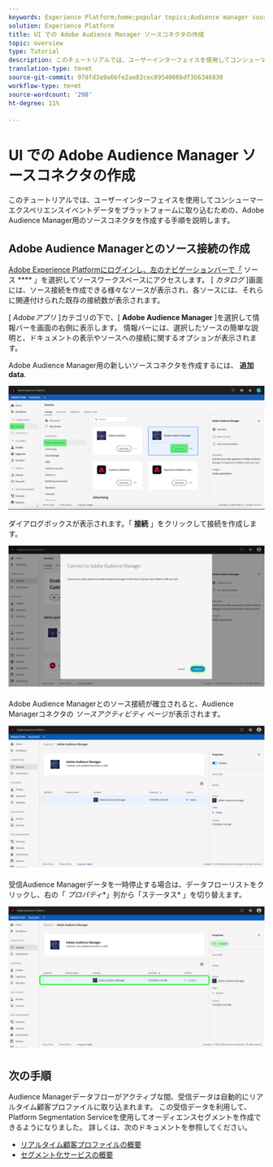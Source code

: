```yaml
---
keywords: Experience Platform;home;popular topics;Audience manager source connector;Audience Manager;audience manager connector
solution: Experience Platform
title: UI での Adobe Audience Manager ソースコネクタの作成
topic: overview
type: Tutorial
description: このチュートリアルでは、ユーザーインターフェイスを使用してコンシューマーエクスペリエンスイベントデータをプラットフォームに取り込むための、Adobe Audience Manager用のソースコネクタを作成する手順を説明します。
translation-type: tm+mt
source-git-commit: 97dfd3a9a66fe2ae82cec8954066bdf3b6346830
workflow-type: tm+mt
source-wordcount: '298'
ht-degree: 11%

---
```



# UI での Adobe Audience Manager ソースコネクタの作成

このチュートリアルでは、ユーザーインターフェイスを使用してコンシューマーエクスペリエンスイベントデータをプラットフォームに取り込むための、Adobe Audience Manager用のソースコネクタを作成する手順を説明します。

## Adobe Audience Managerとのソース接続の作成

[Adobe Experience Platformにログインし、左のナビゲーションバーで「](https://platform.adobe.com) ソース **** 」を選択してソースワークスペースにアクセスします。 [ *カタログ* ]画面には、ソース接続を作成できる様々なソースが表示され、各ソースには、それらに関連付けられた既存の接続数が表示されます。

[ *Adobeアプリ* ]カテゴリの下で、[ **Adobe Audience Manager** ]を選択して情報バーを画面の右側に表示します。 情報バーには、選択したソースの簡単な説明と、ドキュメントの表示やソースへの接続に関するオプションが表示されます。

Adobe Audience Manager用の新しいソースコネクタを作成するには、 **追加data**.

![](../../../../images/tutorials/create/aam/catalog.png)

ダイアログボックスが表示されます。「 **接続** 」をクリックして接続を作成します。

![](../../../../images/tutorials/create/aam/connect_full.png)

Adobe Audience Managerとのソース接続が確立されると、Audience Managerコネクタの *ソースアクティビティ* ページが表示されます。

![](../../../../images/tutorials/create/aam/flow.png)

受信Audience Managerデータを一時停止する場合は、データフローリストをクリックし、右の「 *プロパティ**」列から「ステータス* 」を切り替えます。

![](../../../../images/tutorials/create/aam/flow_disable.png)

## 次の手順

Audience Managerデータフローがアクティブな間、受信データは自動的にリアルタイム顧客プロファイルに取り込まれます。 この受信データを利用して、Platform Segmentation Serviceを使用してオーディエンスセグメントを作成できるようになりました。 詳しくは、次のドキュメントを参照してください。

- [リアルタイム顧客プロファイルの概要](../../../../../profile/home.md)
- [セグメント化サービスの概要](../../../../../segmentation/home.md)